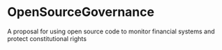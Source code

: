 # OpenSourceGovernance
A proposal for using open source code to monitor financial systems and protect constitutional rights
